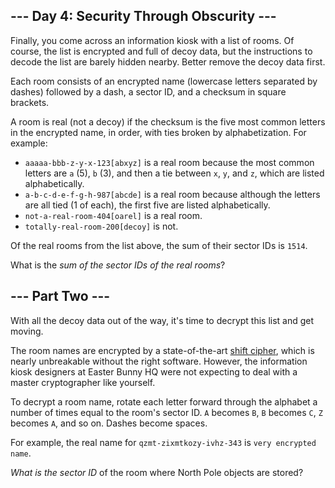 <article class="day-desc"><h2>--- Day 4: Security Through Obscurity ---</h2><p>Finally, you come across an information kiosk with a list of rooms.  Of course, the list is encrypted and full of decoy data, but the instructions to decode the list are barely hidden nearby.  Better remove the decoy data first.</p>
<p>Each room consists of an encrypted name (lowercase letters separated by dashes) followed by a dash, a sector ID, and a checksum in square brackets.</p>
<p>A room is real (not a decoy) if the checksum is the five most common letters in the encrypted name, in order, with ties broken by alphabetization.  For example:</p>
<ul>
<li><code>aaaaa-bbb-z-y-x-123[abxyz]</code> is a real room because the most common letters are <code>a</code> (5), <code>b</code> (3), and then a tie between <code>x</code>, <code>y</code>, and <code>z</code>, which are listed alphabetically.</li>
<li><code>a-b-c-d-e-f-g-h-987[abcde]</code> is a real room because although the letters are all tied (1 of each), the first five are listed alphabetically.</li>
<li><code>not-a-real-room-404[oarel]</code> is a real room.</li>
<li><code>totally-real-room-200[decoy]</code> is not.</li>
</ul>
<p>Of the real rooms from the list above, the sum of their sector IDs is <code>1514</code>.</p>
<p>What is the <em>sum of the sector IDs of the real rooms</em>?</p>
</article>
<article class="day-desc"><h2 id="part2">--- Part Two ---</h2><p>With all the decoy data out of the way, it's time to decrypt this list and get moving.</p>
<p>The room names are encrypted by a state-of-the-art <a href="https://en.wikipedia.org/wiki/Caesar_cipher">shift cipher</a>, which is nearly unbreakable without <span title="...or, like, half of a napkin.">the right software</span>. However, the information kiosk designers at Easter Bunny HQ were not expecting to deal with a master cryptographer like yourself.</p>
<p>To decrypt a room name, rotate each letter forward through the alphabet a number of times equal to the room's sector ID.  <code>A</code> becomes <code>B</code>, <code>B</code> becomes <code>C</code>, <code>Z</code> becomes <code>A</code>, and so on. Dashes become spaces.</p>
<p>For example, the real name for <code>qzmt-zixmtkozy-ivhz-343</code> is <code>very encrypted name</code>.</p>
<p><em>What is the sector ID</em> of the room where North Pole objects are stored?</p>
</article>
